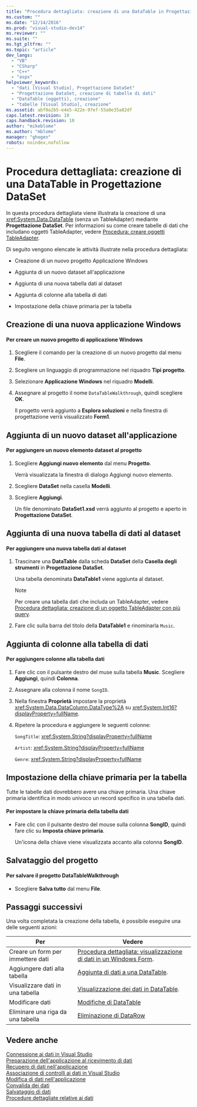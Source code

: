 ```yaml
---
title: "Procedura dettagliata: creazione di una DataTable in Progettazione DataSet | Microsoft Docs"
ms.custom: ""
ms.date: "12/14/2016"
ms.prod: "visual-studio-dev14"
ms.reviewer: ""
ms.suite: ""
ms.tgt_pltfrm: ""
ms.topic: "article"
dev_langs: 
  - "VB"
  - "CSharp"
  - "C++"
  - "aspx"
helpviewer_keywords: 
  - "dati [Visual Studio], Progettazione DataSet"
  - "Progettazione DataSet, creazione di tabelle di dati"
  - "DataTable (oggetti), creazione"
  - "tabelle [Visual Studio], creazione"
ms.assetid: abf0a2b5-e4e5-422e-97ef-55a0e35a82df
caps.latest.revision: 10
caps.handback.revision: 10
author: "mikeblome"
ms.author: "mblome"
manager: "ghogen"
robots: noindex,nofollow
---
```

# Procedura dettagliata: creazione di una DataTable in Progettazione DataSet
In questa procedura dettagliata viene illustrata la creazione di una <xref:System.Data.DataTable> \(senza un TableAdapter\) mediante **Progettazione DataSet**.  Per informazioni su come creare tabelle di dati che includano oggetti TableAdapter, vedere [Procedura: creare oggetti TableAdapter](../data-tools/create-and-configure-tableadapters.md).  
  
 Di seguito vengono elencate le attività illustrate nella procedura dettagliata:  
  
-   Creazione di un nuovo progetto Applicazione Windows  
  
-   Aggiunta di un nuovo dataset all'applicazione  
  
-   Aggiunta di una nuova tabella dati al dataset  
  
-   Aggiunta di colonne alla tabella di dati  
  
-   Impostazione della chiave primaria per la tabella  
  
## Creazione di una nuova applicazione Windows  
  
#### Per creare un nuovo progetto di applicazione Windows  
  
1.  Scegliere il comando per la creazione di un nuovo progetto dal menu **File**.  
  
2.  Scegliere un linguaggio di programmazione nel riquadro **Tipi progetto**.  
  
3.  Selezionare **Applicazione Windows** nel riquadro **Modelli**.  
  
4.  Assegnare al progetto il nome `DataTableWalkthrough`, quindi scegliere **OK**.  
  
     Il progetto verrà aggiunto a **Esplora soluzioni** e nella finestra di progettazione verrà visualizzato **Form1**.  
  
## Aggiunta di un nuovo dataset all'applicazione  
  
#### Per aggiungere un nuovo elemento dataset al progetto  
  
1.  Scegliere **Aggiungi nuovo elemento** dal menu **Progetto**.  
  
     Verrà visualizzata la finestra di dialogo Aggiungi nuovo elemento.  
  
2.  Scegliere **DataSet** nella casella **Modelli**.  
  
3.  Scegliere **Aggiungi**.  
  
     Un file denominato **DataSet1.xsd** verrà aggiunto al progetto e aperto in **Progettazione DataSet**.  
  
## Aggiunta di una nuova tabella di dati al dataset  
  
#### Per aggiungere una nuova tabella dati al dataset  
  
1.  Trascinare una **DataTable** dalla scheda **DataSet** della **Casella degli strumenti** in **Progettazione DataSet**.  
  
     Una tabella denominata **DataTable1** viene aggiunta al dataset.  
  
    > [!NOTE]
    >  Per creare una tabella dati che includa un TableAdapter, vedere [Procedura dettagliata: creazione di un oggetto TableAdapter con più query](../data-tools/walkthrough-creating-a-tableadapter-with-multiple-queries.md).  
  
2.  Fare clic sulla barra del titolo della **DataTable1** e rinominarla `Music`.  
  
## Aggiunta di colonne alla tabella di dati  
  
#### Per aggiungere colonne alla tabella dati  
  
1.  Fare clic con il pulsante destro del muse sulla tabella **Music**.  Scegliere **Aggiungi**, quindi **Colonna**.  
  
2.  Assegnare alla colonna il nome `SongID`.  
  
3.  Nella finestra **Proprietà** impostare la proprietà <xref:System.Data.DataColumn.DataType%2A> su <xref:System.Int16?displayProperty=fullName>.  
  
4.  Ripetere la procedura e aggiungere le seguenti colonne:  
  
     `SongTitle`: <xref:System.String?displayProperty=fullName>  
  
     `Artist`: <xref:System.String?displayProperty=fullName>  
  
     `Genre`: <xref:System.String?displayProperty=fullName>  
  
## Impostazione della chiave primaria per la tabella  
 Tutte le tabelle dati dovrebbero avere una chiave primaria.  Una chiave primaria identifica in modo univoco un record specifico in una tabella dati.  
  
#### Per impostare la chiave primaria della tabella dati  
  
-   Fare clic con il pulsante destro del mouse sulla colonna **SongID**, quindi fare clic su **Imposta chiave primaria**.  
  
     Un'icona della chiave viene visualizzata accanto alla colonna **SongID**.  
  
## Salvataggio del progetto  
  
#### Per salvare il progetto DataTableWalkthrough  
  
-   Scegliere **Salva tutto** dal menu **File**.  
  
## Passaggi successivi  
 Una volta completata la creazione della tabella, è possibile eseguire una delle seguenti azioni:  
  
|Per|Vedere|  
|---------|------------|  
|Creare un form per immettere dati|[Procedura dettagliata: visualizzazione di dati in un Windows Form](../data-tools/walkthrough-displaying-data-on-a-windows-form.md).|  
|Aggiungere dati alla tabella|[Aggiunta di dati a una DataTable](../Topic/Adding%20Data%20to%20a%20DataTable.md).|  
|Visualizzare dati in una tabella|[Visualizzazione dei dati in DataTable](../Topic/Viewing%20Data%20in%20a%20DataTable.md).|  
|Modificare dati|[Modifiche di DataTable](../Topic/DataTable%20Edits.md)|  
|Eliminare una riga da una tabella|[Eliminazione di DataRow](../Topic/DataRow%20Deletion.md)|  
  
## Vedere anche  
 [Connessione ai dati in Visual Studio](../data-tools/connecting-to-data-in-visual-studio.md)   
 [Preparazione dell'applicazione al ricevimento di dati](../Topic/Preparing%20Your%20Application%20to%20Receive%20Data.md)   
 [Recupero di dati nell'applicazione](../data-tools/fetching-data-into-your-application.md)   
 [Associazione di controlli ai dati in Visual Studio](../data-tools/bind-controls-to-data-in-visual-studio.md)   
 [Modifica di dati nell'applicazione](../data-tools/editing-data-in-your-application.md)   
 [Convalida dei dati](../Topic/Validating%20Data.md)   
 [Salvataggio di dati](../data-tools/saving-data.md)   
 [Procedure dettagliate relative ai dati](../Topic/Data%20Walkthroughs.md)